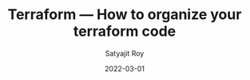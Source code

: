 ---
layout: post
title:  Terraform — How to organize your terraform code
author: Satyajit Roy
date: 2022-03-01
image: '/assets/uploads/03-terraform.png'
redirect_to: 'https://towardsdev.com/terraform-how-to-organize-your-terraform-code-8de70ac2734c/'
toc: true
---